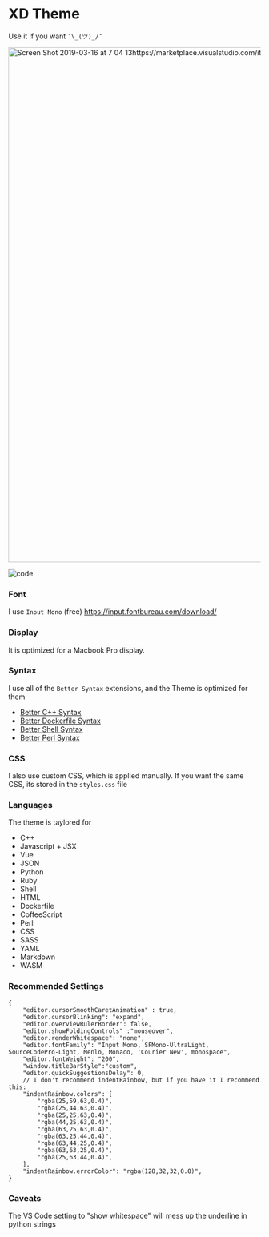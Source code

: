# XD Theme

Use it if you want `¯\_(ツ)_/¯`

<img width="1029" alt="Screen Shot 2019-03-16 at 7 04 13https://marketplace.visualstudio.com/items?itemName=jeff-hykin.better-perl-syntax PM" src="https://user-images.githubusercontent.com/17692058/54483273-83dc9180-481e-11e9-99e5-9c8a81a724d3.png">

![code](https://user-images.githubusercontent.com/17692058/59829511-3da63b00-9303-11e9-8cb5-f99c29abb81f.png)

### Font
I use `Input Mono` (free)
https://input.fontbureau.com/download/

### Display
It is optimized for a Macbook Pro display.

### Syntax
I use all of the `Better Syntax` extensions, and the Theme is optimized for them
- [Better C++ Syntax](https://marketplace.visualstudio.com/items?itemName=jeff-hykin.better-cpp-syntax)
- [Better Dockerfile Syntax](https://marketplace.visualstudio.com/items?itemName=jeff-hykin.better-dockerfile-syntax)
- [Better Shell Syntax](https://marketplace.visualstudio.com/items?itemName=jeff-hykin.better-shellscript-syntax)
- [Better Perl Syntax](https://marketplace.visualstudio.com/items?itemName=jeff-hykin.better-perl-syntax)

### CSS
I also use custom CSS, which is applied manually. If you want the same CSS, its stored in the `styles.css` file

### Languages
The theme is taylored for
- C++
- Javascript + JSX
- Vue
- JSON
- Python
- Ruby
- Shell
- HTML
- Dockerfile
- CoffeeScript
- Perl
- CSS
- SASS
- YAML
- Markdown
- WASM

### Recommended Settings
```jsonc
{
    "editor.cursorSmoothCaretAnimation" : true,
    "editor.cursorBlinking": "expand",
    "editor.overviewRulerBorder": false,
    "editor.showFoldingControls" :"mouseover",
    "editor.renderWhitespace": "none",
    "editor.fontFamily": "Input Mono, SFMono-UltraLight, SourceCodePro-Light, Menlo, Monaco, 'Courier New', monospace",
    "editor.fontWeight": "200",
    "window.titleBarStyle":"custom",
    "editor.quickSuggestionsDelay": 0,
    // I don't recommend indentRainbow, but if you have it I recommend this:
    "indentRainbow.colors": [
        "rgba(25,59,63,0.4)",
        "rgba(25,44,63,0.4)",
        "rgba(25,25,63,0.4)",
        "rgba(44,25,63,0.4)",
        "rgba(63,25,63,0.4)",
        "rgba(63,25,44,0.4)",
        "rgba(63,44,25,0.4)",
        "rgba(63,63,25,0.4)",
        "rgba(25,63,44,0.4)",
    ],
    "indentRainbow.errorColor": "rgba(128,32,32,0.0)",
}
```

### Caveats
The VS Code setting to "show whitespace" will mess up the underline in python strings